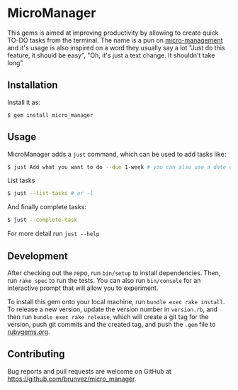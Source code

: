 # MicroManager

This gems is aimed at improving productivity by allowing to create quick TO-DO tasks from the terminal.
The name is a pun on [micro-management](https://en.wikipedia.org/wiki/Micromanagement) and it's usage is also inspired on
a word they usually say a lot "Just do this feature, it should be easy", "Oh, it's just a text change. It shouldn't take long"

## Installation

Install it as:

    $ gem install micro_manager

## Usage

MicroManager adds a `just` command, which can be used to add tasks like:

```bash
$ just Add what you want to do --due 1-week # you can also use a date or leave it blank to default to today
```

List tasks

```bash
$ just --list-tasks # or -l
```

And finally complete tasks:

```bash
$ just --complete-task
```

For more detail run `just --help`

## Development

After checking out the repo, run `bin/setup` to install dependencies. Then, run `rake spec` to run the tests. You can also run `bin/console` for an interactive prompt that will allow you to experiment.

To install this gem onto your local machine, run `bundle exec rake install`. To release a new version, update the version number in `version.rb`, and then run `bundle exec rake release`, which will create a git tag for the version, push git commits and the created tag, and push the `.gem` file to [rubygems.org](https://rubygems.org).

## Contributing

Bug reports and pull requests are welcome on GitHub at https://github.com/brunvez/micro_manager.
